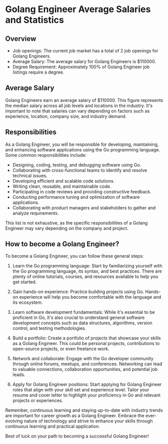# Golang Engineer Average Salaries and Statistics

## Overview
- Job openings: The current job market has a total of 2 job openings for Golang Engineers.
- Average Salary: The average salary for Golang Engineers is $110000.
- Degree Requirement: Approximately 100% of Golang Engineer job listings require a degree.

## Average Salary
Golang Engineers earn an average salary of $110000. This figure represents the median salary across all job levels and locations in the industry. It's important to note that salaries can vary depending on factors such as experience, location, company size, and industry demand.

## Responsibilities
As a Golang Engineer, you will be responsible for developing, maintaining, and enhancing software applications using the Go programming language. Some common responsibilities include:

- Designing, coding, testing, and debugging software using Go.
- Collaborating with cross-functional teams to identify and resolve technical issues.
- Developing efficient and scalable code solutions.
- Writing clean, reusable, and maintainable code.
- Participating in code reviews and providing constructive feedback.
- Conducting performance tuning and optimization of software applications.
- Collaborating with product managers and stakeholders to gather and analyze requirements.

This list is not exhaustive, as the specific responsibilities of a Golang Engineer may vary depending on the company and project.

## How to become a Golang Engineer?
To become a Golang Engineer, you can follow these general steps:

1. Learn the Go programming language: Start by familiarizing yourself with the Go programming language, its syntax, and best practices. There are plenty of online tutorials, courses, and resources available to help you get started.

2. Gain hands-on experience: Practice building projects using Go. Hands-on experience will help you become comfortable with the language and its ecosystem.

3. Learn software development fundamentals: While it's essential to be proficient in Go, it's also crucial to understand general software development concepts such as data structures, algorithms, version control, and testing methodologies.

4. Build a portfolio: Create a portfolio of projects that showcase your skills as a Golang Engineer. This could be personal projects, contributions to open-source projects, or even freelance work.

5. Network and collaborate: Engage with the Go developer community through online forums, meetups, and conferences. Networking can lead to valuable connections, collaboration opportunities, and potential job leads.

6. Apply for Golang Engineer positions: Start applying for Golang Engineer roles that align with your skill set and experience level. Tailor your resume and cover letter to highlight your proficiency in Go and relevant projects or experiences.

Remember, continuous learning and staying up-to-date with industry trends are important for career growth as a Golang Engineer. Embrace the ever-evolving nature of technology and strive to enhance your skills through continuous learning and practical application.

Best of luck on your path to becoming a successful Golang Engineer!